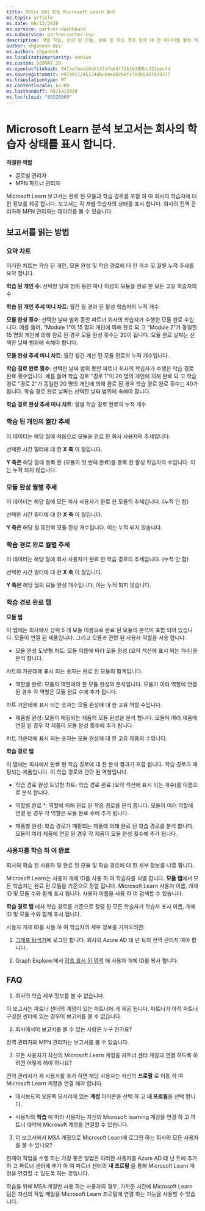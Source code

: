 ```yaml
---
title: 파트너 센터 정보 Microsoft Learn 분석
ms.topic: article
ms.date: 08/13/2020
ms.service: partner-dashboard
ms.subservice: partnercenter-csp
description: 개별 학습, 완성 된 모듈, 완료 된 학습 경로 등에 대 한 데이터를 활용 하 여 회사에서 학습자를 추적 하세요.
author: shganesh-dev
ms.author: shganesh
ms.localizationpriority: medium
ms.custom: SEOMAY.20
ms.openlocfilehash: 947aafeea18ab147a7a8dff2b10380bc321eecfd
ms.sourcegitcommit: e9790112451244bc8ee8026efc793b5d87439277
ms.translationtype: MT
ms.contentlocale: ko-KR
ms.lasthandoff: 08/14/2020
ms.locfileid: "88220069"
---
```

# <a name="the-microsoft-learn-analytics-report-shows-the-status-of-learners-in-your-company"></a>Microsoft Learn 분석 보고서는 회사의 학습자 상태를 표시 합니다.

**적절한 역할**
-   글로벌 관리자
-   MPN 파트너 관리자

Microsoft Learn 보고서는 완료 된 모듈과 학습 경로를 포함 하 여 회사의 학습자에 대 한 정보를 제공 합니다. 보고서는 각 개별 학습자의 상태를 표시 합니다. 회사의 전역 관리자와 MPN 관리자는 데이터를 볼 수 있습니다.

## <a name="how-to-read-the-report"></a>보고서를 읽는 방법

### <a name="summary-charts"></a>요약 차트

이러한 차트는 학습 된 개인, 모듈 완성 및 학습 경로에 대 한 개수 및 월별 누적 추세를 요약 합니다.


**학습 된 개인 수**: 선택한 날짜 범위 동안 하나 이상의 모듈을 완료 한 모든 고유 학습자의 수 

**학습 된 개인 추세 미니 차트**: 월간 월 경과 된 활성 학습자의 누적 개수 

**모듈 완성 횟수**: 선택한 날짜 범위 동안 파트너 회사의 학습자가 수행한 모듈 완료 수입니다.
예를 들어, "Module 1"이 15 명의 개인에 의해 완료 되 고 "Module 2"가 동일한 15 명의 개인에 의해 완료 된 경우 모듈 완성 횟수는 30이 됩니다. 모듈 완료 날짜는 선택한 날짜 범위에 속해야 합니다.

**모듈 완성 추세 미니 차트**: 월간 월간 계산 된 모듈 완료의 누적 개수입니다. 

**학습 경로 완료 횟수**: 선택한 날짜 범위 동안 파트너 회사의 학습자가 수행한 학습 경로 완료 횟수입니다.
예를 들어 학습 경로 "경로 1"이 20 명의 개인에 의해 완료 되 고 학습 경로 "경로 2"가 동일한 20 명의 개인에 의해 완료 된 경우 학습 경로 완료 횟수는 40가 됩니다. 학습 경로 완료 날짜는 선택한 날짜 범위에 속해야 합니다.

**학습 경로 완성 추세 미니 차트**: 월별 학습 경로 완료의 누적 개수 

### <a name="trained-individuals-monthly-trend"></a>학습 된 개인의 월간 추세

이 데이터는 해당 월에 처음으로 모듈을 완료 한 회사 사용자의 추세입니다. 

선택한 시간 필터에 대 한 **X 축** 이 월입니다. 

**Y 축은** 해당 월에 등록 된 (모듈의 첫 번째 완료)를 등록 한 활성 학습자의 수입니다. 이는 누적 되지 않습니다.

### <a name="module-completions-monthly-trend"></a>모듈 완성 월별 추세

이 데이터는 해당 월에 모든 회사 사용자가 완료 한 모듈의 추세입니다. (누적 안 함) 

선택한 시간 필터에 대 한 **X 축** 이 월입니다. 

**Y 축은** 해당 월 동안의 모듈 완성 개수입니다. 이는 누적 되지 않습니다.

### <a name="learning-path-completions-monthly-trend"></a>학습 경로 완료 월별 추세

이 데이터는 해당 월에 회사 사용자가 완료 한 학습 경로의 추세입니다. (누적 안 함) 

선택한 시간 필터에 대 한 **X 축** 이 월입니다. 

**Y 축은** 해당 월의 모듈 완성 개수입니다. 이는 누적 되지 않습니다.

### <a name="learning-path-completion-tabs"></a>학습 경로 완료 탭 

**모듈 탭**

이 탭에는 회사에서 상위 5 개 모듈 이름으로 완료 된 모듈의 분석이 포함 되어 있습니다. 모듈이 연결 된 제품입니다. 그리고 모듈과 관련 된 사용자 역할을 사용 합니다.  

- 모듈 완성 도넛형 차트: 모듈 이름에 따라 모듈 완성 (요약 섹션에 표시 되는 개수)을 분석 합니다.

차트의 가운데에 표시 되는 숫자는 완료 된 모듈의 합계입니다.

- 역할별 완료: 모듈의 역할에의 한 모듈 완성의 분석입니다. 모듈이 여러 역할에 연결 된 경우 각 역할은 모듈 완료 수에 추가 됩니다.

차트 가운데에 표시 되는 숫자는 모듈 완성에 대 한 고유 역할 수입니다. 

- 제품별 완성: 모듈이 매핑되는 제품의 모듈 완성을 분석 합니다. 모듈이 여러 제품에 연결 된 경우 각 제품이 모듈 완성 횟수에 추가 됩니다.    

차트 가운데에 표시 되는 숫자는 모듈 완성에 대 한 고유 제품의 수입니다.  

**학습 경로 탭**   

이 탭에는 회사에서 완료 된 학습 경로에 대 한 분석 결과가 포함 됩니다. 학습 경로가 매핑되는 제품입니다. 이 학습 경로와 관련 된 역할입니다.  

- 학습 경로 완성 도넛형 차트: 학습 경로 완료 (요약 섹션에 표시 되는 개수)를 이름으로 분석 합니다.

- 역할별 완료 *: 역할에 의해 완료 된 학습 경로를 분석 합니다. 모듈이 여러 역할에 연결 된 경우 각 역할은 모듈 완료 수에 추가 됩니다.

- 제품별 완성: 학습 경로가 매핑되는 제품에 의해 완료 된 학습 경로를 분석 합니다. 모듈이 여러 제품에 연결 된 경우 각 제품이 모듈 완성 횟수에 추가 됩니다.

### <a name="completions-by-learning-individuals"></a>사용자를 학습 하 여 완료

회사의 학습 된 사용자 및 완료 된 모듈 및 학습 경로에 대 한 세부 정보를 나열 합니다.

Microsoft Learn는 사용자 개체 ID를 사용 하 여 학습자를 식별 합니다. **모듈 탭**에서 모든 학습자는 완료 된 모듈을 기준으로 정렬 됩니다. Microsoft Learn 사용자 이름, 개체 ID 및 모듈 수와 함께 표시 됩니다. 사용자 이름을 사용 하 여 검색할 수 있습니다. 

**학습 경로 탭** 에서 학습 경로를 기준으로 정렬 된 모든 학습자가 학습자 표시 이름, 개체 ID 및 모듈 수와 함께 표시 됩니다.

사용자 개체 ID를 사용 하 여 학습자의 세부 정보를 가져오려면: 

1. [그래프 탐색기](https://developer.microsoft.com/graph/graph-explorer )에 로그인 합니다. 회사의 Azure AD 테 넌 트의 전역 관리자 여야 합니다.

2. Graph Explorer에서 [강조 표시 된 영역](https://graph.microsoft.com/v1.0/users/a9633ad7-c8dc-4587-b119-0bc286b0711f) 에 사용자 개체 ID를 복사 합니다. 

## <a name="faq"></a>FAQ

1. 회사의 학습 세부 정보를 볼 수 없습니다.

이 보고서는 파트너 센터의 계정이 있는 파트너에 게 제공 됩니다. 파트너가 아직 파트너 구성원 센터에 있는 경우이 보고서를 볼 수 없습니다.

2.  회사에서이 보고서를 볼 수 있는 사람은 누구 인가요? 

전역 관리자와 MPN 관리자는 보고서를 볼 수 있습니다.

3. 모든 사용자가 자신의 Microsoft Learn 계정을 파트너 센터 계정과 연결 하도록 하려면 어떻게 해야 하나요?

전역 관리자가 새 사용자를 추가 하면 해당 사용자는 자신의 **프로필** 로 이동 하 여 Microsoft Learn 계정을 연결 해야 합니다.

- 대시보드의 오른쪽 모서리에 있는 **계정** 아이콘을 선택 하 고 **내 프로필**을 선택 합니다. 

-  사용자의 **학습** 에 따라 사용자는 자신의 Microsoft learning 계정을 연결 하 고 파트너 대학에 Microsoft 계정를 연결할 수 있습니다.

3. 이 보고서에서 MSA 계정으로 Microsoft Learn에 로그인 하는 회사의 모든 사용자를 볼 수 있나요?

현재이 작업을 수행 하는 가장 좋은 방법은 이러한 사용자를 Azure AD 테 넌 트에 추가 하 고 파트너 센터에 추가 하 여 파트너 센터의 **내 프로필** 을 통해 Microsoft Learn 계정을 연결할 수 있도록 하는 것입니다. 

학습을 위해 MSA 계정만 사용 하는 사용자의 경우, 가까운 시간에 Microsoft Learn 팀은 자신의 작업 메일을 Microsoft Learn 프로필에 연결 하는 기능을 사용할 수 있습니다. 

